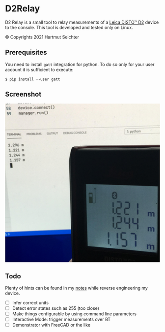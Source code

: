 # D2Relay

D2 Relay is a small tool to relay measurements of a [Leica DISTO&trade; D2](https://shop.leica-geosystems.com/buy/disto/d2) device to the console. This tool is developed and tested only on Linux.

&copy; Copyrights 2021 Hartmut Seichter 

## Prerequisites

You need to install `gatt` integration for python. To do so only for your user account it is sufficient to execute:

```
$ pip install --user gatt
```


## Screenshot

![d2relay capturing data from the device](doc/screenshot.jpg)


## Todo

Plenty of hints can be found in my [notes](./notes.md) while reverse engineering my device.

* [ ] Infer correct units
* [ ] Detect error states such as 255 (too close)
* [ ] Make things configurable by using command line parameters 
* [ ] Interactive Mode: trigger measurements over BT
* [ ] Demonstrator with FreeCAD or the like

